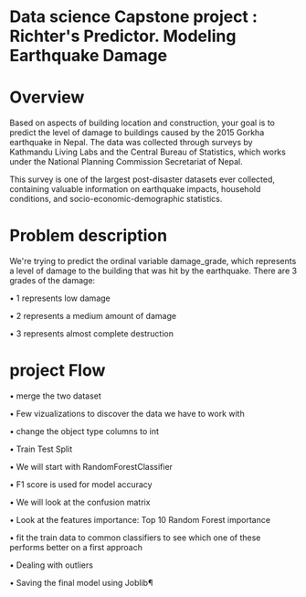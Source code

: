 # Data science Capstone project : Richter's Predictor. Modeling Earthquake Damage 

# Overview

Based on aspects of building location and construction, your goal is to predict the level of damage to buildings caused by the 2015 Gorkha earthquake in Nepal. The data was collected through surveys by Kathmandu Living Labs and the Central Bureau of Statistics, which works under the National Planning Commission Secretariat of Nepal. 

This survey is one of the largest post-disaster datasets ever collected, containing valuable information on earthquake impacts, household conditions, and socio-economic-demographic statistics.

# Problem description

We're trying to predict the ordinal variable damage_grade, which represents a level of damage to the building that was hit by the earthquake. There are 3 grades of the damage:

•	1 represents low damage 

•	2 represents a medium amount of damage 

•	3 represents almost complete destruction 

# project Flow


•	merge the two dataset

•	Few vizualizations to discover the data we have to work with

•	change the object type columns to int

•	Train Test Split

•	We will start with RandomForestClassifier

•	F1 score is used for model accuracy

•	We will look at the confusion matrix

•	Look at the features importance: Top 10 Random Forest importance

•	fit the train data to common classifiers to see which one of these performs better on a first approach

• Dealing with outliers

•	Saving the final model using Joblib¶


 



